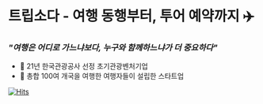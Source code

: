 # 트립소다 - 여행 동행부터, 투어 예약까지 ✈️
### _"여행은 어디로 가느냐보다, 누구와 함께하느냐가 더 중요하다"_    


- 🔭 21년 한국관광공사 선정 초기관광벤처기업
- 👯 총합 100여 개국을 여행한 여행자들이 설립한 스타트업  

[![Hits](https://hits.seeyoufarm.com/api/count/incr/badge.svg?url=https%3A%2F%2Fgithub.com%2Ftripsoda%2Ftripsoda&count_bg=%2379C83D&title_bg=%23555555&icon=&icon_color=%23E7E7E7&title=hits&edge_flat=false)](https://hits.seeyoufarm.com)
